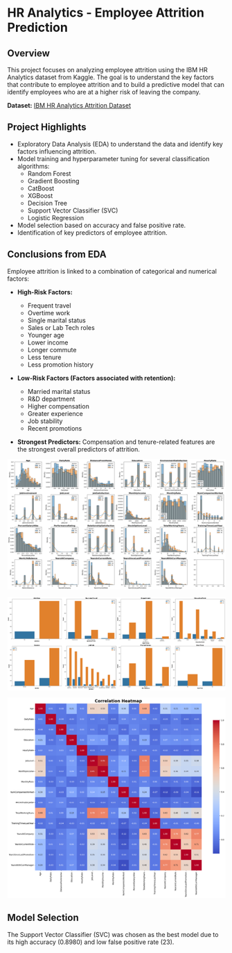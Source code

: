 # HR Analytics - Employee Attrition Prediction

## Overview

This project focuses on analyzing employee attrition using the IBM HR Analytics dataset from Kaggle. The goal is to understand the key factors that contribute to employee attrition and to build a predictive model that can identify employees who are at a higher risk of leaving the company.

**Dataset:** [IBM HR Analytics Attrition Dataset](https://www.kaggle.com/datasets/pavansubhasht/ibm-hr-analytics-attrition-dataset)

## Project Highlights

* Exploratory Data Analysis (EDA) to understand the data and identify key factors influencing attrition.
* Model training and hyperparameter tuning for several classification algorithms:
    * Random Forest
    * Gradient Boosting
    * CatBoost
    * XGBoost
    * Decision Tree
    * Support Vector Classifier (SVC)
    * Logistic Regression
* Model selection based on accuracy and false positive rate.
* Identification of key predictors of employee attrition.

## Conclusions from EDA

Employee attrition is linked to a combination of categorical and numerical factors:

* **High-Risk Factors:**
    * Frequent travel
    * Overtime work
    * Single marital status
    * Sales or Lab Tech roles
    * Younger age
    * Lower income
    * Longer commute
    * Less tenure
    * Less promotion history

* **Low-Risk Factors (Factors associated with retention):**
    * Married marital status
    * R&D department
    * Higher compensation
    * Greater experience
    * Job stability
    * Recent promotions

* **Strongest Predictors:** Compensation and tenure-related features are the strongest overall predictors of attrition.

![histogram_kde](https://github.com/soumasnigdha/employee_attrition/blob/main/histogram_kde.png)

![barplot](https://github.com/soumasnigdha/employee_attrition/blob/main/barplot.png)

![heatmap](https://github.com/soumasnigdha/employee_attrition/blob/main/heatmap.png)


## Model Selection

The Support Vector Classifier (SVC) was chosen as the best model due to its high accuracy (0.8980) and low false positive rate (23).
